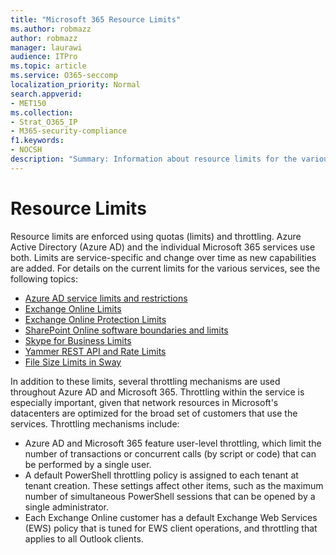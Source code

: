 ```yaml
---
title: "Microsoft 365 Resource Limits"
ms.author: robmazz
author: robmazz
manager: laurawi
audience: ITPro
ms.topic: article
ms.service: O365-seccomp
localization_priority: Normal
search.appverid:
- MET150
ms.collection:
- Strat_O365_IP
- M365-security-compliance
f1.keywords:
- NOCSH
description: "Summary: Information about resource limits for the various applications within Microsoft 365."
---
```


# Resource Limits

Resource limits are enforced using quotas (limits) and throttling. Azure Active Directory (Azure AD) and the individual Microsoft 365 services use both. Limits are service-specific and change over time as new capabilities are added. For details on the current limits for the various services, see the following topics:

- [Azure AD service limits and restrictions](https://docs.microsoft.com/azure/azure-resource-manager/management/azure-subscription-service-limits)
- [Exchange Online Limits](https://technet.microsoft.com/library/exchange-online-limits.aspx)
- [Exchange Online Protection Limits](https://technet.microsoft.com/library/exchange-online-protection-limits.aspx)
- [SharePoint Online software boundaries and limits](https://support.office.com/article/SharePoint-Online-software-boundaries-and-limits-8F34FF47-B749-408B-ABC0-B605E1F6D498)
- [Skype for Business Limits](https://technet.microsoft.com/library/skype-for-business-online-limits.aspx)
- [Yammer REST API and Rate Limits](https://developer.yammer.com/docs/rest-api-rate-limits)
- [File Size Limits in Sway](https://support.office.com/article/File-size-limits-in-Sway-4db21bc6-b42b-499f-9272-66e089db109f)

In addition to these limits, several throttling mechanisms are used throughout Azure AD and Microsoft 365. Throttling within the service is especially important, given that network resources in Microsoft's datacenters are optimized for the broad set of customers that use the services. Throttling mechanisms include:

- Azure AD and Microsoft 365 feature user-level throttling, which limit the number of transactions or concurrent calls (by script or code) that can be performed by a single user.
- A default PowerShell throttling policy is assigned to each tenant at tenant creation. These settings affect other items, such as the maximum number of simultaneous PowerShell sessions that can be opened by a single administrator.
- Each Exchange Online customer has a default Exchange Web Services (EWS) policy that is tuned for EWS client operations, and throttling that applies to all Outlook clients.
